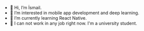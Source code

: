 - 👋 Hi, I’m İsmail.
- 👀 I’m interested in mobile app development and deep learning.
- 🌱 I’m currently learning React Native.
- :memo: I can not work in any job right now. I'm a university student.

<!---
ismailiris/ismailiris is a ✨ special ✨ repository because its `README.md` (this file) appears on your GitHub profile.
You can click the Preview link to take a look at your changes.
--->
